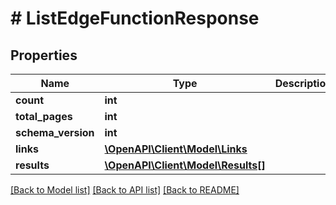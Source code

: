 # # ListEdgeFunctionResponse

## Properties

Name | Type | Description | Notes
------------ | ------------- | ------------- | -------------
**count** | **int** |  | [optional]
**total_pages** | **int** |  | [optional]
**schema_version** | **int** |  | [optional]
**links** | [**\OpenAPI\Client\Model\Links**](Links.md) |  | [optional]
**results** | [**\OpenAPI\Client\Model\Results[]**](Results.md) |  | [optional]

[[Back to Model list]](../../README.md#models) [[Back to API list]](../../README.md#endpoints) [[Back to README]](../../README.md)
